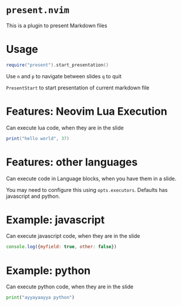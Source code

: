 # `present.nvim`

This is a plugin to present Markdown files

# Usage

```lua
require("present").start_presentation()
```

Use `n` and `p` to navigate between slides
`q` to quit

`PresentStart` to start presentation of current markdown file

# Features: Neovim Lua Execution

Can execute lua code, when they are in the slide

```lua
print("hello world", 37)
```

# Features: other languages

Can execute code in Language blocks, when you have them in a slide.

You may need to configure this using `opts.executors`. Defaults has javascript and python.

# Example: javascript
Can execute javascript code, when they are in the slide

```javascript
console.log({myfield: true, other: false})
```

# Example: python
Can execute python code, when they are in the slide

```python
print("ayyayaayya python")
```

